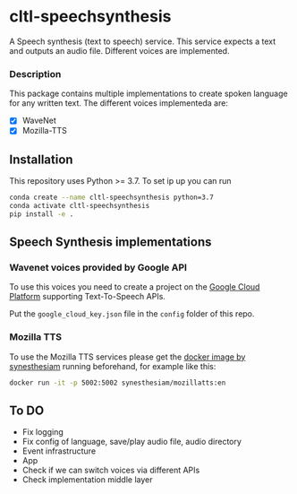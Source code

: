 # cltl-speechsynthesis

A Speech synthesis (text to speech) service. This service expects a text and outputs an audio file. Different voices are
implemented.

### Description

This package contains multiple implementations to create spoken language for any written text. The different voices implementeda are:

- [X] WaveNet
- [X] Mozilla-TTS

## Installation

This repository uses Python >= 3.7. To set ip up you can run

```bash
conda create --name cltl-speechsynthesis python=3.7
conda activate cltl-speechsynthesis
pip install -e .
```

## Speech Synthesis implementations

### Wavenet voices provided by Google API

To use this voices you need to create a project on
the [Google Cloud Platform](https://cloud.google.com/speech-to-text/docs/quickstart-client-libraries) supporting
Text-To-Speech APIs.

Put the `google_cloud_key.json` file in the `config` folder of this repo. 

### Mozilla TTS

To use the Mozilla TTS services please get
the [docker image by synesthesiam](https://github.com/synesthesiam/docker-mozillatts) running beforehand, for example
like this:

``` bash
docker run -it -p 5002:5002 synesthesiam/mozillatts:en
```

## To DO

- Fix logging
- Fix config of language, save/play audio file, audio directory
- Event infrastructure
- App
- Check if we can switch voices via different APIs
- Check implementation middle layer